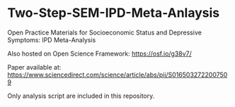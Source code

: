 # Two-Step-SEM-IPD-Meta-Anlaysis
Open Practice Materials for Socioeconomic Status and Depressive Symptoms: IPD Meta-Analysis

Also hosted on Open Science Framework: https://osf.io/g38v7/

Paper available at: https://www.sciencedirect.com/science/article/abs/pii/S0165032722007509

Only analysis script are included in this repository.
